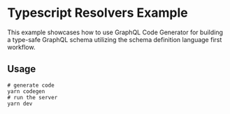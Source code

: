 # Typescript Resolvers Example

This example showcases how to use GraphQL Code Generator for building a type-safe GraphQL schema
utilizing the schema definition language first workflow.

## Usage

```
# generate code
yarn codegen
# run the server
yarn dev
```
